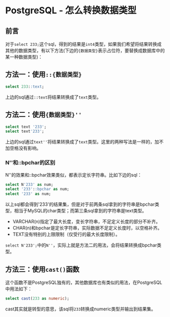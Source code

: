 # PostgreSQL - 怎么转换数据类型

## 前言

对于`select 233;`这个sql，得到的结果是`int4`类型，如果我们希望将结果转换成其他的数据类型，有以下方法(下边的`{数据类型}`表示占位符，要替换成数据库中的某一种数据类型)：

## 方法一：使用`::{数据类型}`

<!--more-->
```sql
select 233::text;
```

上边的sql通过`::text`将结果转换成了`text`类型。

## 方法二：使用`{数据类型}''`

```sql
select text '233';
select text'233';
```

上边的sql通过`text''`将结果转换成了`text`类型。这里的两种写法是一样的，加不加空格没有影响。

### N''和::bpchar的区别

N''的效果和::bpchar效果类似，都表示定长字符串。比如下边的sql：

```sql
select N'233' as num;
select '233'::bpchar as num;
select '233' as num;
```

以上sql都会得到'233'的结果集，但是对于前两条sql拿到的字符串是bpchar类型，相当于MySQL的char类型；而第三条sql拿到的字符串是text类型。

* VARCHAR(n)指定了最大长度，变长字符串，不足定义长度的部分不补齐。
* CHAR(n)和bpchar是定长字符串，实际数据不足定义长度时，以空格补齐。
* TEXT没有特别的上限限制（仅受行的最大长度限制）。

`select N'233';`中的`N''`，实际上就是方法二的用法，会将结果转换成bpchar类型。

## 方法三：使用`cast()`函数

这个函数不是PostgreSQL独有的，其他数据库也有类似的用法，在PostgreSQL中用法如下：

```sql
select cast(233 as numeric);
```

cast其实就是转型的意思，该sql将`233`转换成numeric类型并输出到结果集。